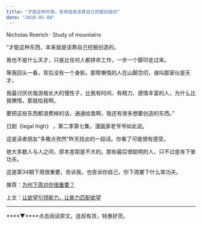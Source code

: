 ```yaml
---
title: "才能这种东西，本来就是该靠自己挖掘创造的"
date: "2018-05-04"
---
```


Nicholas Roerich · Study of mountains

“才能这种东西，本来就是该靠自己挖掘创造的。

我也不是什么天才，只是比任何人都拼命工作，一步一个脚印走过来。

等我回头一看，背后没有一个身影。那帮懒惰的人在山脚念叨，谁叫那家伙是天才。

我最讨厌优哉游哉长大的慢性子，比我有时间、有精力、感情丰富的人，为什么比我懒惰，那就给我啊。

要把这些东西都浪费掉的话，通通给我啊，我还有很多想要创造的东西。”

日剧《legal high》 ，第二季第七集，漫画家老爷爷如此说。

这是读者朋友“多撒点孜然”昨天找出的一段话。你看了可能很有感受。

绝大多数人与人之间，原本差距是不大的。那些最后很聪明的人，只不过是肯下笨功夫。

这是第34期下周很重要，告诉我，也告诉你自己，你下周要下什么笨功夫。

推荐：[为何下周对你很重要？](http://mp.weixin.qq.com/s?__biz=MjM5NDU0Mjk2MQ==&mid=2651623372&idx=1&sn=0a27ce920b04dc61f7bc27535cc59c02&chksm=bd7e0bd28a0982c4659ee1bec241d50bcdbb6403dba56ad79902a1b00fc1b160e7acd02584f2&scene=21#wechat_redirect)

上文：[让欲望引领能力，让能力匹配欲望](http://mp.weixin.qq.com/s?__biz=MjM5NDU0Mjk2MQ==&mid=2651627407&idx=1&sn=f0e47bbcafae65642b82594453b07d2a&chksm=bd7e1b918a099287ed4a806f1e3199056959225de744b840cd24ffd94c1ead8d6dedefaef379&scene=21#wechat_redirect)

* * *

****▼****点击阅读原文。连叔有货，特惠好货。
